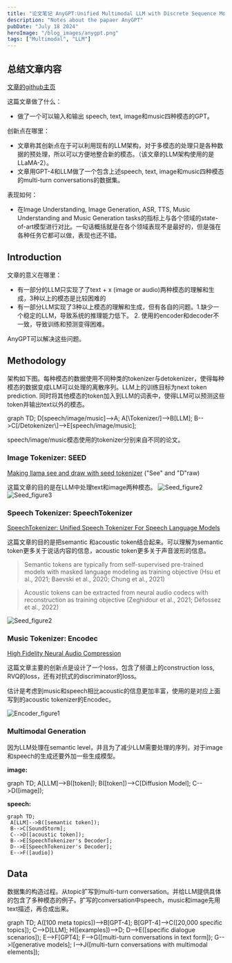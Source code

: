 ```yaml
---
title: "论文笔记 AnyGPT:Unified Multimodal LLM with Discrete Sequence Modeling"
description: "Notes about the papaer AnyGPT"
pubDate: "July 18 2024"
heroImage: "/blog_images/anygpt.png"
tags: ["Multimodal", "LLM"]
---
```


## 总结文章内容
[文章的github主页](https://junzhan2000.github.io/AnyGPT.github.io/)

这篇文章做了什么：
* 做了一个可以输入和输出 speech, text, image和music四种模态的GPT。

创新点在哪里：
* 文章称其创新点在于可以利用现有的LLM架构，对于多模态的处理只是各种数据的预处理，所以可以方便地整合新的模态。（该文章的LLM架构使用的是LLaMA-2）。
* 文章用GPT-4和LLM做了一个包含上述speech, text, image和music四种模态的multi-turn conversations的数据集。

表现如何：
* 在Image Understanding, Image Generation, ASR, TTS, Music Understanding and Music Generation tasks的指标上与各个领域的state-of-art模型进行对比。一句话概括就是在各个领域表现不是最好的，但是强在各种任务它都可以做，表现也还不错。


## Introduction
文章的意义在哪里：

* 有一部分的LLM只实现了了text + x (image or audio)两种模态的理解和生成，3种以上的模态是比较困难的
* 有一部分LLM实现了3种以上模态的理解和生成，但有各自的问题。1.缺少一个稳定的LLM，导致系统的推理能力低下。 2. 使用的encoder和decoder不一致，导致训练和预测变得困难。

AnyGPT可以解决这些问题。

## Methodology
架构如下图。每种模态的数据使用不同种类的tokenizer与detokenizer，使得每种模态的数据变成LLM可以处理的离散序列。LLM上的训练目标为next token prediction. 同时将其他模态的token加入到LLM的词表中，使得LLM可以预测这些token并输出text以外的模态。
<div class="mermaid">
graph TD;
    D[speech/image/music]-->A;
    A[\Tokenizer/]-->B[LLM];
    B-->C[/Detokenizer\]-->E[speech/image/music];
</div>

speech/image/music模态使用的tokenizer分别来自不同的论文。

### Image Tokenizer: SEED
[Making llama see and draw with seed tokenizer]("https://arxiv.org/pdf/2310.01218") ("See" and "D"raw)

这篇文章的目的是在LLM中处理text和image两种模态。
![Seed_figure2](/post1/SEED-Figure2.png "Figure 2")
![Seed_figure3](/post1/SEED-Figure3.png "Figure 3")

### Speech Tokenizer: SpeechTokenizer
[SpeechTokenizer: Unified Speech Tokenizer For
Speech Language Models]("https://arxiv.org/pdf/2308.16692")

这篇文章的目的是把semantic 和acoustic token结合起来。可以理解为semantic token更多关于说话内容的信息，acoustic token更多关于声音波形的信息。

> Semantic tokens are typically from self-supervised
pre-trained models with masked language modeling as training objective (Hsu et al., 2021; Baevski et al., 2020; Chung et al., 2021)

> Acoustic tokens can be extracted from neural audio codecs with reconstruction as training objective (Zeghidour et al., 2021; Défossez et al., 2022)

![Seed_figure2](/post1/speech-figure2.png "Figure 2")

### Music Tokenizer: Encodec

[High Fidelity Neural Audio Compression]("https://arxiv.org/abs/2210.13438")

这篇文章主要的创新点是设计了一个loss，包含了频谱上的construction loss, RVQ的loss，还有对抗式的discriminator的loss。

估计是考虑到music和speech相比acoustic的信息更加丰富，使用的是对应上面写到的acoustic tokenizer的Encodec。

![Encoder_figure1](/post1/encodec.png "Figure 1")

### Multimodal Generation

因为LLM处理在semantic level，并且为了减少LLM需要处理的序列，对于image和speech的生成还要外加一些生成模型。

**image:**
<div class="mermaid">
graph TD;
 A[LLM]-->B([token]);
 B([token])-->C[Diffusion Model];
 C-->D([image]);
</div>

**speech:**
```mermaid
graph TD;
 A[LLM]-->B([semantic token]);
 B-->C[SoundStorm];
 C-->D([acoustic token]);
 B-->E[SpeechTokenizer's Decoder];
 D-->E[SpeechTokenizer's Decoder];
 E-->F([audio])
```

## Data
数据集的构造过程。从topic扩写到multi-turn conversation。并给LLM提供具体的包含了多种模态的例子。扩写的conversation中speech，music和image先用text描述，再合成出来。

<div class="mermaid">
graph TD;
    A([100 meta topics])-->B[GPT-4];
    B[GPT-4]-->C([20,000 specific topics]);
    C-->D[LLM];
    H([examples])-->D;
    D-->E([specific dialogue scenarios]);
    E-->F[GPT4];
    F-->G([multi-turn conversations in text form]);
    G-->I[generative models];
    I-->J([multi-turn conversations with multimodal elements]);

</div>



<script type="module">
  import mermaid from 'https://cdn.jsdelivr.net/npm/mermaid@10/dist/mermaid.esm.min.mjs';
  mermaid.initialize({ startOnLoad: true });
</script>

